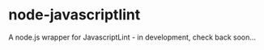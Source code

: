 node-javascriptlint
===================

A node.js wrapper for JavascriptLint - in development, check back soon...